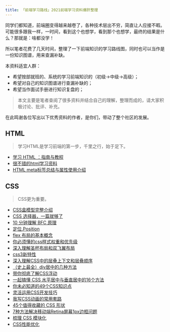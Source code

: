 ```yaml
---
title: 「前端学习路线」2021前端学习资料爆肝整理
---
```


同学们都知道，前端圈变得越来越卷了，各种技术层出不穷，简直让人应接不暇。可能很多跟我一样，一时间，看到这个也想学，看到那个也想学，最终的结果是什么？那就是：啥都没学！

所以笔者花费了几天时间，整理了一下前端知识的学习路线图，同时也可以当作是一份知识图谱，用来查漏补缺。

本资料适宜人群：
- 希望按部就班的、系统的学习前端知识的（初级->中级->高级）；
- 希望对自己的知识图谱进行查漏补缺的；
- 希望当作面试手册进行知识复盘的；

> 本文主要是笔者查阅了很多资料并结合自己的理解，整理而成的，请大家积极讨论、批评、补充。

在此鸣谢各位写出以下优秀资料的作者，是你们，带动了整个社区的发展。

## HTML

> 学习HTML是学习前端的第一步，千里之行，始于足下。

- [学习 HTML ：指南与教程](https://developer.mozilla.org/zh-CN/docs/learn/HTML)
- [很不错的html学习资料](https://zhuanlan.zhihu.com/p/32486055)
- [HTML meta标签总结与属性使用介绍](https://segmentfault.com/a/1190000004279791)


## CSS

> CSS更为重要。

- [CSS盒模型完整介绍](https://segmentfault.com/a/1190000013069516)
- [CSS 选择器，一篇就够了](https://segmentfault.com/a/1190000013424772)
- [10 分钟理解 BFC 原理](https://zhuanlan.zhihu.com/p/25321647)
- [定位.Position](https://developer.mozilla.org/zh-CN/docs/Learn/CSS/CSS_layout/Positioning)
- [flex 布局的基本概念](https://developer.mozilla.org/zh-CN/docs/Web/CSS/CSS_Flexible_Box_Layout/Basic_Concepts_of_Flexbox)
- [你必须懂的css样式权重和优先级](https://zhuanlan.zhihu.com/p/41604775)
- [深入理解圣杯布局和双飞翼布局](https://juejin.cn/post/6844903817104850952)
- [css3新特性](https://segmentfault.com/a/1190000010780991)
- [深入理解CSS中的层叠上下文和层叠顺序](https://www.zhangxinxu.com/wordpress/2016/01/understand-css-stacking-context-order-z-index/)
- [（史上最全）div居中的几种方法](https://juejin.cn/post/6844903821529841671)
- [带你彻底了解CSS浮动](https://segmentfault.com/a/1190000012739764)
- [一起搞懂 CSS 水平居中与垂直居中的16个方法](https://juejin.cn/post/6844903799446831117)
- [你未必知道的49个CSS知识点](https://juejin.cn/post/6844903902123393032)
- [灵活运用CSS开发技巧](https://juejin.cn/post/6844903926110617613)
- [我写CSS动画的常用套路](https://juejin.cn/post/6844904033405108232)
- [45个值得收藏的 CSS 形状](https://juejin.cn/post/6844903828047806471)
- [7种方法解决移动端Retina屏幕1px边框问题](https://www.jianshu.com/p/7e63f5a32636)
- [梳理 CSS 模块化](https://juejin.cn/post/6844904034281734151#heading-9)
- [CSS性能优化](https://blog.csdn.net/weixin_43883485/article/details/103504171)